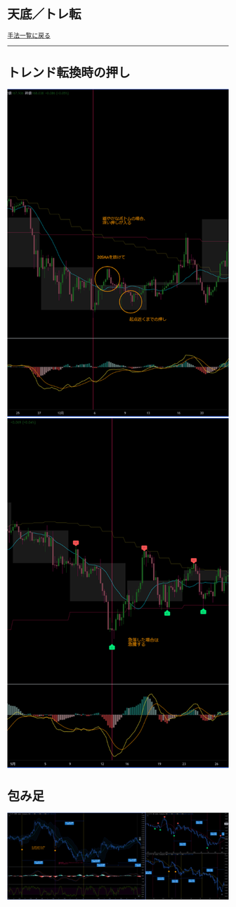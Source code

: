 # 天底／トレ転
[手法一覧に戻る](../index.md)

---
# トレンド転換時の押し
![](img/2022-12-22-21-52-37.png)  ![](img/2022-12-22-21-52-46.png)

# 包み足
![](img/2022-12-22-21-03-47.png)



